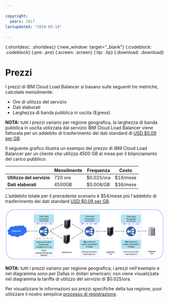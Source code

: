 ```yaml
---

copyright:
  years: 2017
lastupdated: "2018-03-14"

---
```


{:shortdesc: .shortdesc}
{:new_window: target="_blank"}
{:codeblock: .codeblock}
{:pre: .pre}
{:screen: .screen}
{:tip: .tip}
{:download: .download}


# Prezzi

I prezzi di IBM Cloud Load Balancer si basano sulle seguenti tre metriche, calcolate mensilmente:

* Ore di utilizzo del servizio
* Dati elaborati
* Larghezza di banda pubblica in uscita (Egress) 

**NOTA:** tutti i prezzi variano per regione geografica, la larghezza di banda pubblica in uscita utilizzata dal servizio IBM Cloud Load Balancer viene fatturata per un addebito di trasferimento dei dati standard di [USD $0.09 per GB](https://www.ibm.com/cloud/bandwidth).

Il seguente grafico illustra un esempio del prezzo di IBM Cloud Load Balancer per un cliente che utilizza 4500 GB al mese per il bilanciamento del carico pubblico:

| | Mensilmente | Frequenza | Costo |
| ------------- | ------------- | ------------- | ------------- |
| **Utilizzo del servizio** | 720 ore | $0.025/ora | $18/mese |
| **Dati elaborati** | 4500GB | $0.008/GB | $36/mese |

L'addebito totale per il precedente scenario è $54/mese più l'addebito di trasferimento dei dati standard [USD $0.09 per GB](https://www.ibm.com/cloud/bandwidth).

![prezzi](./images/pricing.png)


**NOTA:** tutti i prezzi variano per regione geografica; i prezzi nell'esempio e nel diagramma sono per Dallas in dollari americani; non viene visualizzata nel diagramma la tariffa di utilizzo del servizio di $0.025/ora.

Per visualizzare le informazioni sui prezzi specifiche della tua regione, puoi utilizzare il nostro semplice [processo di registrazione](https://console.bluemix.net/catalog/infrastructure/load-balancer-group).
